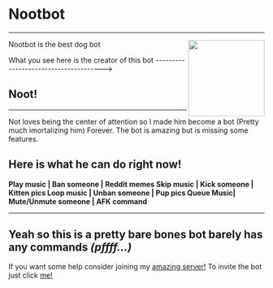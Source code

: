 # Nootbot
---------------------
Nootbot is the best dog bot
<img align="right" src="https://pbs.twimg.com/media/Em1RteRWEAIkhlA?format=jpg&name=medium" height="150" width="150">

What you see here is the creator of this bot -------------------------------------->

## **Noot!**
-----
Not loves being the center of attention
so I made him become a bot (Pretty much imortalizing him)
Forever. The bot is amazing but is missing some features.

Here is what he can do right now!
------

**Play music | Ban someone         | Reddit memes
Skip music | Kick someone        | Kitten pics
Loop music | Unban someone       | Pup pics
Queue Music| Mute/Unmute someone | AFK command**

------

Yeah so this is a pretty bare bones bot barely has any commands *(pffff...)*
-----
If you want some help consider joining my [amazing server!](https://discord.gg/EKUKCMSMMw)
To invite the bot just click [me!](https://discord.com/api/oauth2/authorize?client_id=731371995979055136&permissions=8&scope=bot)
